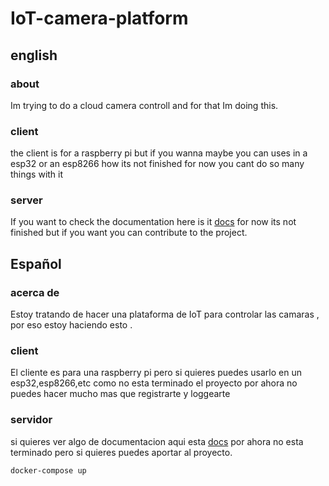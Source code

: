 # IoT-camera-platform
## english

### about

Im trying to do a cloud camera controll and for that Im doing this.

### client

the client is for a raspberry pi but if you wanna maybe you can uses in a esp32 or an esp8266
how its not finished for now you cant do so many things with it

### server 

If you want to check the documentation here is it [docs](https://github.com/ranon-rat/IoT-camera-platform/blob/master/server/englishDoc.md)
for now its not finished but if you want you can contribute to the project.

## Español

### acerca de 

Estoy tratando de hacer una plataforma de IoT para controlar las camaras , por eso estoy haciendo esto .

### client

El cliente es para una raspberry pi pero si quieres puedes usarlo en un esp32,esp8266,etc
como no esta terminado el proyecto por ahora no puedes hacer mucho mas que registrarte y loggearte

### servidor
si quieres ver algo de documentacion aqui esta  [docs](https://github.com/ranon-rat/IoT-camera-platform/blob/master/server/documentacionEspa%C3%B1ol.md) 
por ahora no esta terminado pero si quieres puedes aportar al proyecto.


```
docker-compose up
```
